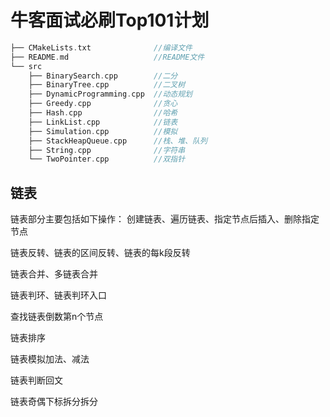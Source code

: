 # 牛客面试必刷Top101计划

```C++
├── CMakeLists.txt              //编译文件
├── README.md                   //README文件 
└── src
    ├── BinarySearch.cpp        //二分
    ├── BinaryTree.cpp          //二叉树
    ├── DynamicProgramming.cpp  //动态规划
    ├── Greedy.cpp              //贪心
    ├── Hash.cpp                //哈希
    ├── LinkList.cpp            //链表
    ├── Simulation.cpp          //模拟
    ├── StackHeapQueue.cpp      //栈、堆、队列
    ├── String.cpp              //字符串
    └── TwoPointer.cpp          //双指针
```
## 链表
链表部分主要包括如下操作：
创建链表、遍历链表、指定节点后插入、删除指定节点

链表反转、链表的区间反转、链表的每k段反转

链表合并、多链表合并

链表判环、链表判环入口

查找链表倒数第n个节点

链表排序

链表模拟加法、减法

链表判断回文

链表奇偶下标拆分拆分




